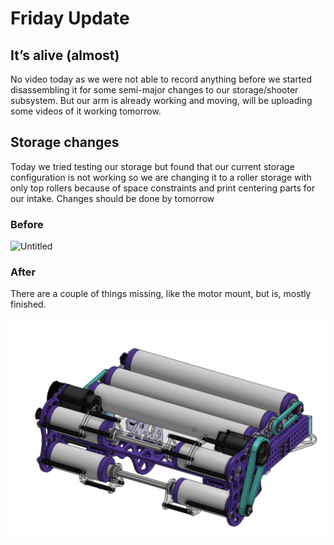 # Friday Update

## It’s alive (almost)

No video today as we were not able to record anything before we started disassembling it for some semi-major changes to our storage/shooter subsystem. But our arm is already working and moving, will be uploading some videos of it working tomorrow.

## Storage changes

Today we tried testing our storage but found that our current storage configuration is not working so we are changing it to a roller storage with only top rollers because of space constraints and print centering parts for our intake. Changes should be done by tomorrow

### Before

![Untitled](Frebruary-9/Untitled.png)

### After

There are a couple of things missing, like the motor mount, but is, mostly finished.

![Untitled](February-9/Untitled%201.png)
